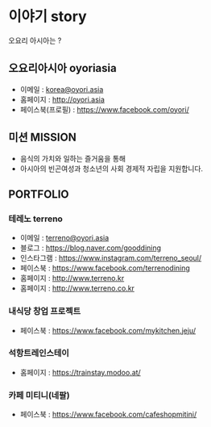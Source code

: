 # 이야기 story
오요리 아시아는 ?

## 오요리아시아 oyoriasia
- 이메일 : korea@oyori.asia
- 홈페이지 : http://oyori.asia
- 페이스북(프로필) : https://www.facebook.com/oyori/

## 미션 MISSION

- 음식의 가치와 일하는 즐거움을 통해 
- 아시아의 빈곤여성과 청소년의 사회 경제적 자립을 지원합니다.

## PORTFOLIO
### 테레노 terreno
- 이메일 : terreno@oyori.asia
- 블로그 : https://blog.naver.com/gooddining
- 인스타그램 : https://www.instagram.com/terreno_seoul/
- 페이스북 : https://www.facebook.com/terrenodining
- 홈페이지 : http://www.terreno.kr
- 홈페이지 : http://www.terreno.co.kr

### 내식당 창업 프로젝트
- 페이스북 : https://www.facebook.com/mykitchen.jeju/ 

### 석항트레인스테이
- 홈페이지 : https://trainstay.modoo.at/

### 카페 미티니(네팔)
- 페이스북 : https://www.facebook.com/cafeshopmitini/

